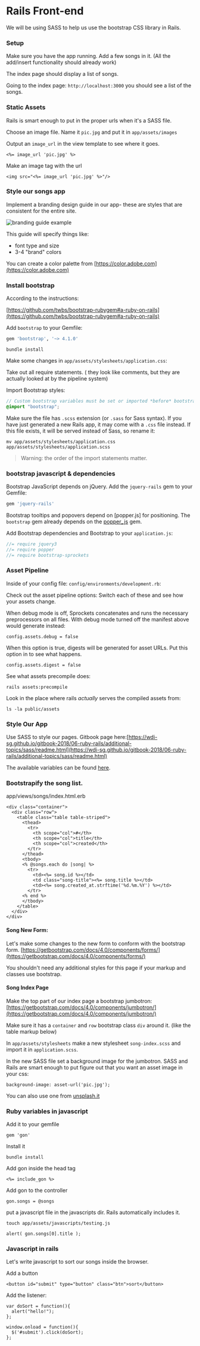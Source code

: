 # Rails Front-end
We will be using SASS to help us use the bootstrap CSS library in Rails.

### Setup

Make sure you have the app running. Add a few songs in it. (All the add/insert functionality should already work)

The index page should display a list of songs.

Going to the index page: `http://localhost:3000` you should see a list of the songs.

### Static Assets
Rails is smart enough to put in the proper urls when it's a SASS file.

Choose an image file. Name it `pic.jpg` and put it in `app/assets/images`

Output an `image_url` in the view template to see where it goes.
```
<%= image_url 'pic.jpg' %>
```

Make an image tag with the url
```
<img src="<%= image_url 'pic.jpg' %>"/>
```

### Style our songs app

Implement a branding design guide in our app- these are styles that are consistent for the entire site.
 
![branding guide example](https://identitydesigned.com/images/mash/royal-mail/royal-mail-logo-6.jpg)

This guide will specify things like:
 - font type and size
 - 3-4 "brand" colors

You can create a color palette from [https://color.adobe.com](https://color.adobe.com)

### Install bootstrap
According to the instructions:

[https://github.com/twbs/bootstrap-rubygem#a-ruby-on-rails](https://github.com/twbs/bootstrap-rubygem#a-ruby-on-rails)


Add `bootstrap` to your Gemfile:

```ruby
gem 'bootstrap', '~> 4.1.0'
```

```
bundle install
```

Make some changes in `app/assets/stylesheets/application.css`:

Take out all require statements. ( they look like comments, but they are actually looked at by the pipeline system)

Import Bootstrap styles:

```scss
// Custom bootstrap variables must be set or imported *before* bootstrap.
@import "bootstrap";
```

Make sure the file has `.scss` extension (or `.sass` for Sass syntax). If you have just generated a new Rails app,
it may come with a `.css` file instead. If this file exists, it will be served instead of Sass, so rename it:

```console
mv app/assets/stylesheets/application.css app/assets/stylesheets/application.scss
```

> Warning: the order of the import statements matter.

### bootstrap javascript & dependencies

Bootstrap JavaScript depends on jQuery.
Add the `jquery-rails` gem to your Gemfile:

```ruby
gem 'jquery-rails'
```

Bootstrap tooltips and popovers depend on [popper.js] for positioning.
The `bootstrap` gem already depends on the
[popper_js](https://github.com/glebm/popper_js-rubygem) gem.

Add Bootstrap dependencies and Bootstrap to your `application.js`:

```js
//= require jquery3
//= require popper
//= require bootstrap-sprockets
```

### Asset Pipeline
Inside of your config file: `config/environments/development.rb`:

Check out the asset pipeline options:
Switch each of these and see how your assets change.

When debug mode is off, Sprockets concatenates and runs the necessary preprocessors on all files. With debug mode turned off the manifest above would generate instead:
```
config.assets.debug = false
```

When this option is true, digests will be generated for asset URLs. Put this option in to see what happens.
```
config.assets.digest = false
```

See what assets precompile does:
```
rails assets:precompile
```

Look in the place where rails *actually* serves the compiled assets from:
```
ls -la public/assets
```


### Style Our App
Use SASS to style our pages. Gitbook page here:[https://wdi-sg.github.io/gitbook-2018/06-ruby-rails/additional-topics/sass/readme.html](https://wdi-sg.github.io/gitbook-2018/06-ruby-rails/additional-topics/sass/readme.html)

The available variables can be found [here](assets/stylesheets/bootstrap/_variables.scss).

### Bootstrapify the song list.

app/views/songs/index.html.erb
```
<div class="container">
  <div class="row">
    <table class="table table-striped">
      <thead>
        <tr>
          <th scope="col">#</th>
          <th scope="col">title</th>
          <th scope="col">created</th>
        </tr>
      </thead>
      <tbody>
      <% @songs.each do |song| %>
        <tr>
          <td><%= song.id %></td>
          <td class="song-title"><%= song.title %></td>
          <td><%= song.created_at.strftime('%d.%m.%Y') %></td>
        </tr>
      <% end %>
      </tbody>
    </table>
  </div>
</div>
```

#### Song New Form:
Let's make some changes to the new form to conform with the bootstrap form. [https://getbootstrap.com/docs/4.0/components/forms/](https://getbootstrap.com/docs/4.0/components/forms/)

You shouldn't need any additional styles for this page if your markup and classes use bootstrap.

#### Song Index Page
Make the top part of our index page a bootstrap jumbotron: [https://getbootstrap.com/docs/4.0/components/jumbotron/](https://getbootstrap.com/docs/4.0/components/jumbotron/)

Make sure it has a `container` and `row` bootstrap class `div` around it. (like the table markup below)

In `app/assets/stylesheets` make a new stylesheet `song-index.scss` and import it in `application.scss`.

In the new SASS file set a background image for the jumbotron. SASS and Rails are smart enough to put figure out that you want an asset image in your css:
```
background-image: asset-url('pic.jpg');
```

You can also use one from [unsplash.it](https://unsplash.it)

### Ruby variables in javascript
Add it to your gemfile
```
gem 'gon'
```

Install it
```
bundle install
```

Add gon inside the head tag
```
<%= include_gon %>
```

Add gon to the controller
```
gon.songs = @songs
```

put a javascript file in the javascripts dir. Rails automatically includes it.
```
touch app/assets/javascripts/testing.js
```


```
alert( gon.songs[0].title );
```

### Javascript in rails

Let's write javascript to sort our songs inside the browser.

Add a button
```
<button id="submit" type="button" class="btn">sort</button>
```

Add the listener:
```
var doSort = function(){
  alert("hello!");
};

window.onload = function(){
  $('#submit').click(doSort);
};
```
